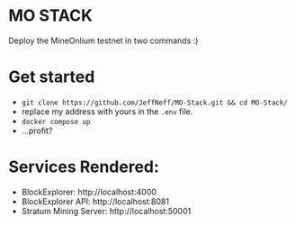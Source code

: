# MO STACK

Deploy the MineOnlium testnet in two commands :)  

# Get started

* `git clone https://github.com/JeffNeff/MO-Stack.git && cd MO-Stack/`
* replace my address with yours in the `.env` file.
* `docker compose up` 
* ...profit?

# Services Rendered:
* BlockExplorer: http://localhost:4000
* BlockExplorer API: http://localhost:8081
* Stratum Mining Server: http://localhost:50001
